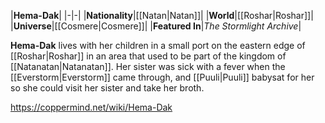 |**Hema-Dak**|
|-|-|
|**Nationality**|[[Natan\|Natan]]|
|**World**|[[Roshar\|Roshar]]|
|**Universe**|[[Cosmere\|Cosmere]]|
|**Featured In**|*The Stormlight Archive*|

**Hema-Dak** lives with her children in a small port on the eastern edge of [[Roshar\|Roshar]] in an area that used to be part of the kingdom of [[Natanatan\|Natanatan]]. Her sister was sick with a fever when the [[Everstorm\|Everstorm]] came through, and [[Puuli\|Puuli]] babysat for her so she could visit her sister and take her broth.



https://coppermind.net/wiki/Hema-Dak